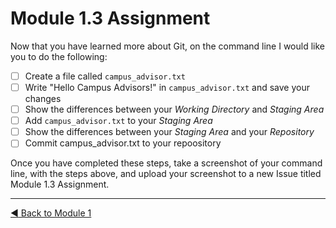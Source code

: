 # Module 1.3 Assignment

Now that you have learned more about Git, on the command line I would like you to do the following:

- [ ] Create a file called `campus_advisor.txt`
- [ ] Write "Hello Campus Advisors!" in `campus_advisor.txt` and save your changes
- [ ] Show the differences between your _Working Directory_ and _Staging Area_
- [ ] Add `campus_advisor.txt` to your _Staging Area_
- [ ] Show the differences between your _Staging Area_ and your _Repository_
- [ ] Commit campus_advisor.txt to your repoository

Once you have completed these steps, take a screenshot of your command line, with the steps above, 
and upload your screenshot to a new Issue titled Module 1.3 Assignment.

<hr>

[:arrow_backward: Back to Module 1](https://github.com/github-campus-advisors/Campus-Advisor-Training/tree/master/Module%201)
